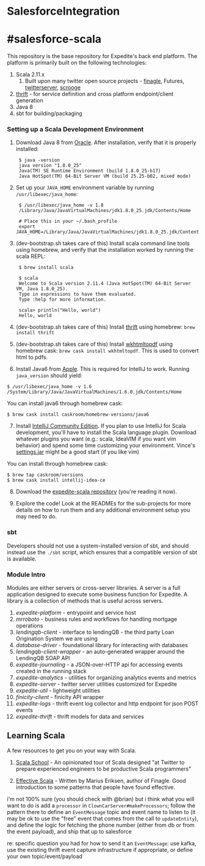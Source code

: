 # SalesforceIntegration

#salesforce-scala
===============

This repository is the base repository for Expedite's back end platform. The platform is primarily built on the following technologies:

1. Scala 2.11.x
	1. Built upon many twitter open source projects - [finagle](https://twitter.github.io/scala_school/finagle.html), Futures, [twitterserver](https://twitter.github.io/twitter-server/), [scrooge](https://github.com/twitter/scrooge)
2. [thrift](https://thrift.apache.org/) - for service definition and cross platform endpoint/client generation
3. Java 8
4. sbt for building/packaging

### Setting up a Scala Development Environment

1. Download Java 8 from [Oracle](http://www.oracle.com/technetwork/java/javase/downloads/index.html). After installation, verify that it is properly installed:

		$ java -version
		java version "1.8.0_25"
		Java(TM) SE Runtime Environment (build 1.8.0_25-b17)
		Java HotSpot(TM) 64-Bit Server VM (build 25.25-b02, mixed mode)

2. Set up your `JAVA_HOME` environment variable by running `/usr/libexec/java_home`:

		$ /usr/libexec/java_home -v 1.8
		/Library/Java/JavaVirtualMachines/jdk1.8.0_25.jdk/Contents/Home

		# Place this in your ~/.bash_profile
		export JAVA_HOME=/Library/Java/JavaVirtualMachines/jdk1.8.0_25.jdk/Contents/Home

3. (dev-bootstrap.sh takes care of this) Install scala command line tools using homebrew, and verify that the installation worked by running the scala REPL:

		$ brew install scala

		$ scala
		Welcome to Scala version 2.11.4 (Java HotSpot(TM) 64-Bit Server VM, Java 1.8.0_25).
		Type in expressions to have them evaluated.
		Type :help for more information.

		scala> println("Hello, world")
		Hello, world

4. (dev-bootstrap.sh takes care of this) Install [thrift](https://thrift.apache.org/) using homebrew: `brew install thrift`

5. (dev-bootstrap.sh takes care of this) Install [wkhtmltopdf](http://wkhtmltopdf.org/downloads.html) using homebrew cask: `brew cask install wkhtmltopdf`. This is used to convert html to pdfs.

6. Install Java6 from [Apple](https://support.apple.com/downloads/DL1824/en_US/JavaForOSX.dmg). This is required for IntelliJ to work. Running `java_version` should yield:

  ```
  $ /usr/libexec/java_home -v 1.6
  /System/Library/Java/JavaVirtualMachines/1.6.0.jdk/Contents/Home
  ```

  You can install java6 through homebrew cask:

  ```
  $ brew cask install caskroom/homebrew-versions/java6
  ```

7. Install [IntelliJ Community Edition](https://www.jetbrains.com/idea/download/). If you plan to use IntelliJ for Scala development, you'll have to install the Scala language plugin. Download whatever plugins you want (e.g.: scala, IdeaVIM if you want vim behavior) and spend some time customizing your environment. Vince's [settings.jar](https://files.slack.com/files-pri/T02E2RSG4-F037HV40G/download/settings.jar) might be a good start (if you like vim)

  You can install through homebrew cask:

  ```
  $ brew tap caskroom/versions
  $ brew cask install intellij-idea-ce
  ```

8. Download the [expedite-scala repository](https://github.com/expedite/expedite-scala) (you're reading it now).

9. Explore the code! Look at the READMEs for the sub-projects for more details on how to run them and any additional environment setup you may need to do.

### sbt

Developers should not use a system-installed version of sbt, and should instead use the `./sbt` script, which ensures that a compatible version of sbt is available.

### Module Intro
Modules are either servers or cross-server libraries. A server is a full application designed to execute some business function for Expedite. A library is a collection of methods that is useful across servers.

1. *expedite-platform* - entrypoint and service host
2. *mrroboto* - business rules and workflows for handling mortgage operations
3. *lendingqb-client* - interface to lendingQB - the third party Loan Origination System we are using
4. *database-driver* - foundational library for interacting with databases
5. *lendingqb-client-wrapper* - an auto-generated wrapper around the LendingQB SOAP API
6. *expedite-journaling* - a JSON-over-HTTP api for accessing events created in the running stack
7. *expedite-analytics* - utilities for organizing analytics events and metrics
8. *expedite-server* - twitter server utilities customized for Expedite
9. *expedite-util* - lightweight utilities
10. *finicity-client* - finicity API wrapper
11. *expedite-logs* - thrift event log collector and http endpoint for json POST events
12. *expedite-thrift* - thrift models for data and services


## Learning Scala

A few resources to get you on your way with Scala.

1. [Scala School](https://twitter.github.io/scala_school/) - An opinionated tour of Scala designed "at Twitter to prepare experienced engineers to be productive Scala programmers"

2. [Effective Scala](http://twitter.github.io/effectivescala/) - Written by Marius Eriksen, author of Finagle. Good introduction to some patterns that people have found effective.


i'm not 100% sure (you should check with @brian) but i think what you will want to do is add a `processor` in `ClownCarServer#makeProcessors`; follow the pattern there to define an `EventMessage` topic and event name to listen to (it may be ok to use the "free" event that comes from the call to `updateEntity`), and define the logic for fetching the phone number (either from db or from the event payload), and ship that up to salesforce

re: specific question you had for how to send it an `EventMessage`: use kafka, use the existing thrift event capture infrastructure if appropriate, or define your own topic/event/payload
